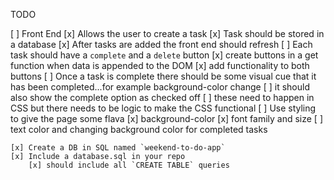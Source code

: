TODO

[ ] Front End
    [x] Allows the user to create a task
    [x] Task should be stored in a database
    [x] After tasks are added the front end should refresh
    [ ] Each task should have a `complete` and a `delete` button
        [x] create buttons in a get function when data is appended to the DOM
        [x] add functionality to both buttons
    [ ] Once a task is complete there should be some visual cue that it has
        been completed...for example background-color change
        [ ] it should also show the complete option as checked off
        [ ] these need to happen in CSS but there needs to be logic to make the 
            CSS functional
    [ ] Use styling to give the page some flava
        [x] background-color
        [x] font family and size
        [ ] text color and changing background color for completed tasks


    [x] Create a DB in SQL named `weekend-to-do-app` 
    [x] Include a database.sql in your repo
        [x] should include all `CREATE TABLE` queries